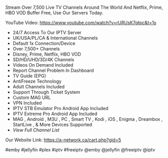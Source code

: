 Stream Over 7,500 Live TV Channels Around The World And Netflix, Prime, HBO VOD Buffer Free, Use Our Servers Today.

YouTube Video: https://www.youtube.com/watch?v=rURUsK7qtpc&t=1s

- 24/7 Access To Our IPTV Server
- UK/USA/PL/CA & International Channels
- Default 1x Connection/Device
- Over 7,500+ Channels
- Disney, Prime, Netflix, HBO VOD
- SD/HD/UHD/3D/4K Channels
- Videos On Demand Included
- Report Channel Problem In Dashboard
- TV Guide (EPG)
- AntiFreeze Technology
- Adult Channels Included
- Support Through Ticket System
- Custom MAG URL
- VPN Included
- IPTV STB Emulator Pro Android App Included
- IPTV Extreme Pro Android App Included
- MAG , Android , M3U , PC , Smart TV , Kodi , iOS , Enigma , Dreambox , StartLive , & More Devices Supported
- *View Full Channel List*


Our Website Link: https://a-network.ca/cart.php?gid=5





#emby #jellyfin #plex #iptv #freeiptv @emby @jellyfin @freeiptv @iptv
